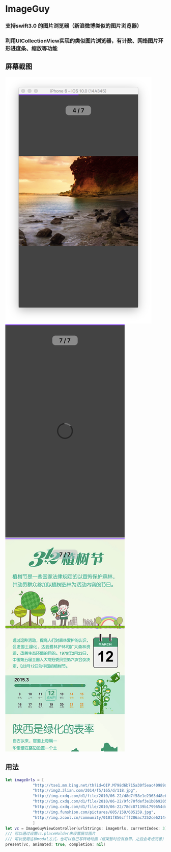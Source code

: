 # ImageGuy
### 支持swift3.0 的图片浏览器（新浪微博类似的图片浏览器）  
### 利用UICollectionView实现的类似图片浏览器，有计数、网络图片环形进度条、缩放等功能  

## 屏幕截图
![](./images/1.png)  
![](./images/2.png)  
![](./images/3.png)

## 用法
```swift
let imageUrls = [
            "http://tse1.mm.bing.net/th?id=OIP.M798d6b715a30f5eac40989d9171ab123o0&pid=15.1",
            "http://img2.3lian.com/2014/f5/165/d/118.jpg",
            "http://img.cxdq.com/d1/file/2010/06-22/d8d7f58e1e2363d48eb4256a8b7174aa.jpg",
            "http://img.cxdq.com/d1/file/2010/06-22/9fc70fdef3e1b0b9205d9717cbf2db0c.jpg",
            "http://img.cxdq.com/d1/file/2010/06-22/78dc87139b1799654dd6fc2524eb749a.jpg",
            "http://img.funshion.com/pictures/605/159/605159.jpg",
            "http://img.zcool.cn/community/0101f856cfff206ac7252ce6214470.jpg"
            ]
let vc = ImageGuyViewController(urlStrings: imageUrls, currentIndex: 3)
/// 可以通过设置vc.placeHolder来设置展位图片
/// 可以使用这种modal方式，也可以自己写转场动画（框架暂时没有自带，之后会考虑完善）
present(vc, animated: true, completion: nil)
```
